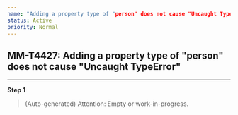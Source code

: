 ```yaml
---
name: "Adding a property type of "person" does not cause "Uncaught TypeError""
status: Active
priority: Normal
---
```


## MM-T4427: Adding a property type of "person" does not cause "Uncaught TypeError"

---

**Step 1**

> (Auto-generated) Attention: Empty or work-in-progress.
